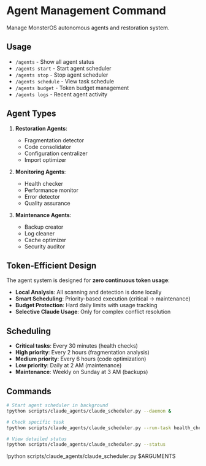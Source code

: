 # Agent Management Command

Manage MonsterOS autonomous agents and restoration system.

## Usage
- `/agents` - Show all agent status
- `/agents start` - Start agent scheduler
- `/agents stop` - Stop agent scheduler  
- `/agents schedule` - View task schedule
- `/agents budget` - Token budget management
- `/agents logs` - Recent agent activity

## Agent Types

1. **Restoration Agents**:
   - Fragmentation detector
   - Code consolidator
   - Configuration centralizer
   - Import optimizer

2. **Monitoring Agents**:
   - Health checker
   - Performance monitor
   - Error detector
   - Quality assurance

3. **Maintenance Agents**:
   - Backup creator
   - Log cleaner
   - Cache optimizer
   - Security auditor

## Token-Efficient Design

The agent system is designed for **zero continuous token usage**:

- **Local Analysis**: All scanning and detection is done locally
- **Smart Scheduling**: Priority-based execution (critical → maintenance)
- **Budget Protection**: Hard daily limits with usage tracking
- **Selective Claude Usage**: Only for complex conflict resolution

## Scheduling

- **Critical tasks**: Every 30 minutes (health checks)
- **High priority**: Every 2 hours (fragmentation analysis)
- **Medium priority**: Every 6 hours (code optimization)
- **Low priority**: Daily at 2 AM (maintenance)
- **Maintenance**: Weekly on Sunday at 3 AM (backups)

## Commands
```bash
# Start agent scheduler in background
!python scripts/claude_agents/claude_scheduler.py --daemon &

# Check specific task
!python scripts/claude_agents/claude_scheduler.py --run-task health_check

# View detailed status
!python scripts/claude_agents/claude_scheduler.py --status
```

!python scripts/claude_agents/claude_scheduler.py $ARGUMENTS
